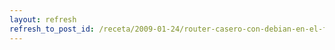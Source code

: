 ```yaml
---
layout: refresh
refresh_to_post_id: /receta/2009-01-24/router-casero-con-debian-en-el-fit-pc-1-0
---
```

